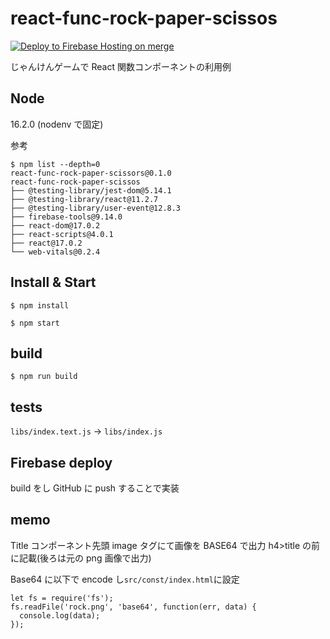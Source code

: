 # react-func-rock-paper-scissos

[![Deploy to Firebase Hosting on merge](https://github.com/hironomiu/react-func-rock-paper-scissos/actions/workflows/firebase-hosting-merge.yml/badge.svg)](https://github.com/hironomiu/react-func-rock-paper-scissos/actions?query=workflow%3Aaction)

じゃんけんゲームで React 関数コンポーネントの利用例

## Node

16.2.0 (nodenv で固定)

参考

```
$ npm list --depth=0
react-func-rock-paper-scissors@0.1.0
react-func-rock-paper-scissos
├── @testing-library/jest-dom@5.14.1
├── @testing-library/react@11.2.7
├── @testing-library/user-event@12.8.3
├── firebase-tools@9.14.0
├── react-dom@17.0.2
├── react-scripts@4.0.1
├── react@17.0.2
└── web-vitals@0.2.4
```

## Install & Start

```
$ npm install

$ npm start
```

## build

```
$ npm run build
```

## tests

`libs/index.text.js` -> `libs/index.js`

## Firebase deploy

build をし GitHub に push することで実装

## memo

Title コンポーネント先頭 image タグにて画像を BASE64 で出力 h4>title の前に記載(後ろは元の png 画像で出力)

Base64 に以下で encode し`src/const/index.html`に設定

```
let fs = require('fs');
fs.readFile('rock.png', 'base64', function(err, data) {
  console.log(data);
});
```
